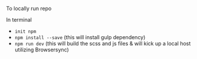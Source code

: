 To locally run repo

In terminal
- ```init npm```
- ```npm install --save``` (this will install gulp dependency)
- ``` npm run dev ``` (this will build the scss and js files & will kick up a local host utilizing Browsersync)
